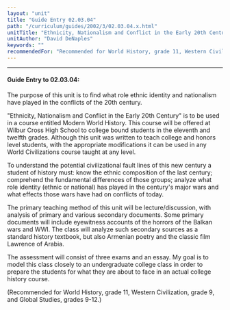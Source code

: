 ```yaml
---
layout: "unit"
title: "Guide Entry 02.03.04"
path: "/curriculum/guides/2002/3/02.03.04.x.html"
unitTitle: "Ethnicity, Nationalism and Conflict in the Early 20th Century"
unitAuthor: "David DeNaples"
keywords: ""
recommendedFor: "Recommended for World History, grade 11, Western Civilization, grade 9, and Global Studies, grades 9-12."
---
```

<body>
<hr/>
<h4>
Guide Entry to 02.03.04:
</h4>
<p>
The purpose of this unit is to find what role ethnic identity and nationalism have played in the conflicts of the 20th century.
</p>
<p>
"Ethnicity, Nationalism and Conflict in the Early 20th Century" is to be used in a course entitled Modern World History. This course will be offered at Wilbur Cross High School to college bound students in the eleventh and twelfth grades. Although this unit was written to teach college and honors level students, with the appropriate modifications it can be used in any World Civilizations course taught at any level.
</p>
<p>
To understand the potential civilizational fault lines of this new century a student of history must: know the ethnic composition of the last century; comprehend the fundamental differences of those groups; analyze what role identity (ethnic or national) has played in the century's major wars and what effects those wars have had on conflicts of today.
</p>
<p>
The primary teaching method of this unit will be lecture/discussion, with analysis of primary and various secondary documents. Some primary documents will include eyewitness accounts of the horrors of the Balkan wars and WWI. The class will analyze such secondary sources as a standard history textbook, but also Armenian poetry and the classic film Lawrence of Arabia.
</p>
<p>
The assessment will consist of three exams and an essay. My goal is to model this class closely to an undergraduate college class in order to prepare the students for what they are about to face in an actual college history course.
</p>
<p>
(Recommended for World History, grade 11, Western Civilization, grade 9, and Global Studies, grades 9-12.)
</p>
</body>